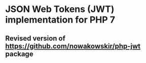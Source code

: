# JSON Web Tokens (JWT) implementation for PHP 7

## Revised version of https://github.com/nowakowskir/php-jwt package